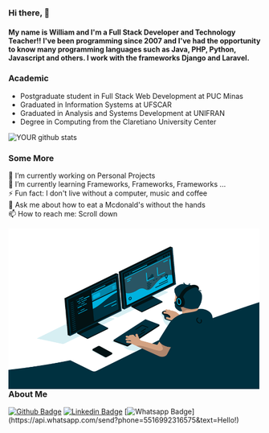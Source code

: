 ### Hi there, 👋



#### My name is William and I'm a Full Stack Developer and Technology Teacher!! I've been programming since 2007 and I've had the opportunity to know many programming languages such as Java, PHP, Python, Javascript and others. I work with the frameworks Django and Laravel.

### Academic

- Postgraduate student in Full Stack Web Development at PUC Minas <br>
- Graduated in Information Systems at UFSCAR <br>
- Graduated in Analysis and Systems Development at UNIFRAN <br>
- Degree in Computing from the Claretiano University Center <br>

![YOUR github stats](https://github-readme-stats.vercel.app/api?username=williamlims)

### Some More
🔭 I’m currently working on Personal Projects <br>
🌱 I’m currently learning Frameworks, Frameworks, Frameworks ... <br>
⚡ Fun fact: I don't live without a computer, music and coffee <br>
💬 Ask me about how to eat a Mcdonald's without the hands <br>
📫 How to reach me: Scroll down <br>

<img align="left" alt="GIF" src="https://github.com/williamlims/williamlims/blob/main/programmer.gif?raw=true" width="500" height="320" /><br>


### About Me
[![Github Badge](https://img.shields.io/badge/-Github-000?style=flat-square&logo=Github&logoColor=white&link=https://github.com/williamlims)](https://github.com/williamlims)
[![Linkedin Badge](https://img.shields.io/badge/-LinkedIn-blue?style=flat-square&logo=Linkedin&logoColor=white&link=https://www.linkedin.com/in/william-lima-7293b710b/)](https://www.linkedin.com/in/william-lima-7293b710b/)
[![Whatsapp Badge](https://img.shields.io/badge/-Whatsapp-4CA143?style=flat-square&labelColor=4CA143&logo=whatsapp&logoColor=white&link=https://api.whatsapp.com/send?phone=5516992316575&text=Hello!)](https://api.whatsapp.com/send?phone=5516992316575&text=Hello!)

<!--
**williamlims/williamlims** is a ✨ _special_ ✨ repository because its `README.md` (this file) appears on your GitHub profile.

Here are some ideas to get you started:

- 🔭 I’m currently working on ...
- 🌱 I’m currently learning ...
- 👯 I’m looking to collaborate on ...
- 🤔 I’m looking for help with ...
- 💬 Ask me about ...
- 📫 How to reach me: ...
- 😄 Pronouns: ...
- ⚡ Fun fact: ...
-->
